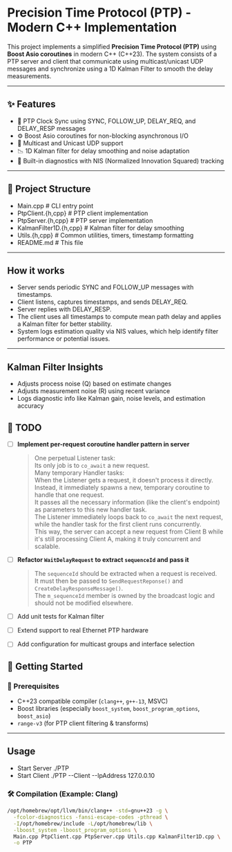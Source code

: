 # Precision Time Protocol (PTP) - Modern C++ Implementation

This project implements a simplified **Precision Time Protocol (PTP)** using **Boost Asio coroutines** in modern C++ (C++23). The system consists of a PTP server and client that communicate using multicast/unicast UDP messages and synchronize using a 1D Kalman Filter to smooth the delay measurements.

---

## ✨ Features

- 🧭 PTP Clock Sync using SYNC, FOLLOW_UP, DELAY_REQ, and DELAY_RESP messages
- ⚙️ Boost Asio coroutines for non-blocking asynchronous I/O
- 📶 Multicast and Unicast UDP support
- 📉 1D Kalman filter for delay smoothing and noise adaptation
- 🧪 Built-in diagnostics with NIS (Normalized Innovation Squared) tracking

---

## 🧩 Project Structure

- Main.cpp # CLI entry point
- PtpClient.{h,cpp} # PTP client implementation
- PtpServer.{h,cpp} # PTP server implementation
- KalmanFilter1D.{h,cpp} # Kalman filter for delay smoothing
- Utils.{h,cpp} # Common utilities, timers, timestamp formatting
- README.md # This file

---

## How it works

- Server sends periodic SYNC and FOLLOW_UP messages with timestamps.
- Client listens, captures timestamps, and sends DELAY_REQ.
- Server replies with DELAY_RESP.
- The client uses all timestamps to compute mean path delay and applies a Kalman filter for better stability.
- System logs estimation quality via NIS values, which help identify filter performance or potential issues.

---

## Kalman Filter Insights

- Adjusts process noise (Q) based on estimate changes
- Adjusts measurement noise (R) using recent variance
- Logs diagnostic info like Kalman gain, noise levels, and estimation accuracy

## 📝 TODO

- [ ] **Implement per-request coroutine handler pattern in server**

    > One perpetual Listener task:  
    > Its only job is to `co_await` a new request.  
    > Many temporary Handler tasks:  
    > When the Listener gets a request, it doesn't process it directly.  
    > Instead, it immediately spawns a new, temporary coroutine to handle that one request.  
    > It passes all the necessary information (like the client's endpoint) as parameters to this new handler task.  
    > The Listener immediately loops back to `co_await` the next request, while the handler task for the first client runs concurrently.  
    > This way, the server can accept a new request from Client B while it's still processing Client A, making it truly concurrent and scalable.

- [ ] **Refactor `WaitDelayRequest` to extract `sequenceId` and pass it**

    > The `sequenceId` should be extracted when a request is received.  
    > It must then be passed to `SendRequestReponse()` and `CreateDelayResponseMessage()`.  
    > The `m_sequenceId` member is owned by the broadcast logic and should not be modified elsewhere.

- [ ] Add unit tests for Kalman filter  
- [ ] Extend support to real Ethernet PTP hardware  
- [ ] Add configuration for multicast groups and interface selection

## 🚀 Getting Started

### 🔧 Prerequisites

- C++23 compatible compiler (`clang++`, `g++-13`, MSVC)
- Boost libraries (especially `boost_system`, `boost_program_options`, `boost_asio`)
- `range-v3` (for PTP client filtering & transforms)

---

## Usage
- Start Server ./PTP
- Start Client ./PTP --Client --IpAddress 127.0.0.10

### 🛠️ Compilation (Example: Clang)

```bash
/opt/homebrew/opt/llvm/bin/clang++ -std=gnu++23 -g \
  -fcolor-diagnostics -fansi-escape-codes -pthread \
  -I/opt/homebrew/include -L/opt/homebrew/lib \
  -lboost_system -lboost_program_options \
  Main.cpp PtpClient.cpp PtpServer.cpp Utils.cpp KalmanFilter1D.cpp \
  -o PTP 
```